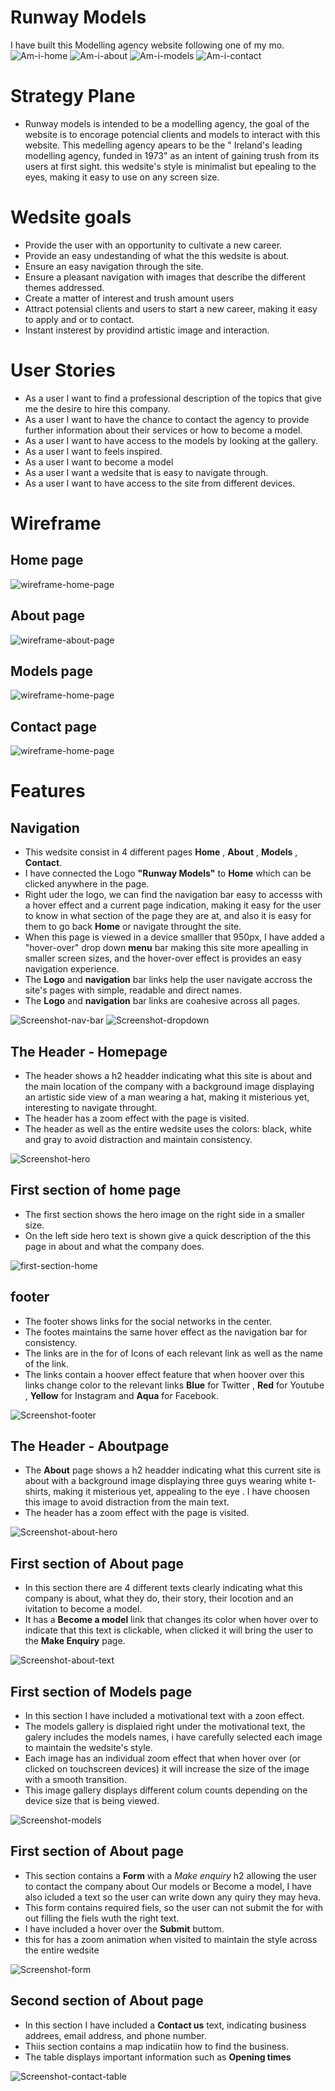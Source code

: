 # Runway Models

I have built this Modelling agency website following one of my mo.
<img src="catwalk/css/images/Am-i-home.png" alt="Am-i-home">
<img src="catwalk/css/images/Am-i-about.png" alt="Am-i-about">
<img src="catwalk/css/images/Am-i-models.png" alt="Am-i-models">
<img src="catwalk/css/images/Am-i-contact.png" alt="Am-i-contact">

# Strategy Plane

- Runway models is intended to be a modelling agency, the goal of the website is to encorage potencial clients and models to interact with this website. This medelling agency apears to be the " Ireland's leading modelling agency, funded in 1973"  as an intent of gaining trush from its users at first sight. this wedsite's style is minimalist but epealing to the eyes, making it easy to use on any screen size.

# Wedsite goals

- Provide the user with an opportunity to cultivate a new career.
- Provide an easy undestanding of what the this wedsite is about.
- Ensure an easy navigation through the site.
- Ensure a pleasant navigation with images that describe the different themes addressed.
- Create a matter of interest and trush amount users
- Attract potensial clients and users to start a new career, making it easy to apply and or to contact.
- Instant insterest by providind artistic image and interaction.

# User Stories

- As a user I want to find a professional description of the topics that give me the desire to hire this company.
- As a user I want to have the chance to contact the agency to provide further information about their services or how to become a model.
- As a user I want to have access to the models by looking at the gallery.
- As a user I want to feels inspired.
- As a user I want to become a model
- As a user I want a wedsite that is easy to navigate through.
- As a user I want to have access to the site from different devices.

# Wireframe
## Home page
<img src="catwalk/css/images/wireframe-home-page.png" alt="wireframe-home-page">

## About page
<img src="catwalk/css/images/wireframe-about-page.png" alt="wireframe-about-page">

## Models page
<img src="catwalk/css/images/wireframe-models-page.png" alt="wireframe-home-page">

## Contact page
<img src="catwalk/css/images/wireframe-contact-page.png" alt="wireframe-home-page">

# Features

## Navigation 

- This wedsite consist in 4 different pages **Home** , **About** , **Models** , **Contact**.
-  I have connected the Logo **"Runway Models"** to  **Home** which can be clicked anywhere in the page.
- Right uder the logo, we can find the navigation bar easy to accesss with a hover effect and a current page indication, making it easy for the user to know in what section of the page they are at, and also it is easy for them to go back **Home** or navigate throught the site.
- When this page is viewed in a device smalller that 950px, I have added a "hover-over" drop down **menu** bar making this site more apealling in smaller screen sizes, and the hover-over effect is provides an easy navigation experience. 
- The **Logo** and **navigation** bar links help the user navigate accross the site's pages with simple, readable and direct names.
- The **Logo** and **navigation** bar links are coahesive across all pages.

<img src="catwalk/css/images/Screenshot-nav-bar.png" alt="Screenshot-nav-bar">
<img src="catwalk/css/images/Screenshot-nav-dropdown.png" alt="Screenshot-dropdown">

## The Header - Homepage
- The header shows a h2 headder indicating what this site is about and the main location of the company with a background image displaying an artistic side view of a man wearing a hat, making it misterious yet, interesting to navigate throught.
- The header has a zoom effect with the page is visited.
- The header as well as the entire wedsite uses the colors: black, white and gray to avoid distraction and maintain consistency.

<img src="catwalk/css/images/Screenshot-hero.png" alt="Screenshot-hero">

## First section of home page
- The first section shows the hero image on the right side in a smaller size. 
- On the left side hero text is shown give a quick description of the this page in about and what the company does.

<img src="catwalk/css/images/Screenshot-first-section-home.png" alt="first-section-home">

## footer 
- The footer shows links for the social networks in the center.
- The footes maintains the same hover effect as the navigation bar for consistency.
- The links are in the for of Icons of each relevant link as well as the name of the link.
- The links contain a hoover effect feature that when hoover over this links change color to the relevant links **Blue** for Twitter , **Red** for Youtube , **Yellow** for Instagram and **Aqua** for Facebook.

<img src="catwalk/css/images/Screenshot-footer.png" alt="Screenshot-footer">

## The Header - Aboutpage
- The **About** page shows a h2 headder indicating what this current site is about with a background image displaying three guys wearing white t-shirts, making it misterious yet, appealing to the eye . I have choosen this image to avoid distraction from the main text. 
- The header has a zoom effect with the page is visited.

<img src="catwalk/css/images/Screenshot-about-hero.png" alt="Screenshot-about-hero">

## First section of About page

- In this section there are 4 different texts clearly indicating what this company is about, what they do, their story, their locotion and an ivitation to become a model.
- It has a **Become a model** link that changes its color when hover over to indicate that this text is clickable, when clicked it will bring the user to the **Make Enquiry** page.

<img src="catwalk/css/images/Screenshot-about-text.png" alt="Screenshot-about-text">

## First section of Models page
- In this section I have included a motivational text with a zoon effect.
- The models gallery is displaied right under the motivational text, the galery includes the models names, i have carefully selected each image to maintain the wedsite's style. 
- Each image has an individual zoom effect that when hover over (or clicked on touchscreen devices) it will increase the size of the image with a smooth transition.
- This image gallery displays different colum counts depending on the device size that is being viewed.

<img src="catwalk/css/images/Screenshot-models.png" alt="Screenshot-models">

## First section of About page
- This section contains a **Form** with a *Make enquiry* h2 allowing the user to contact the company about Our models or Become a model, I have also icluded a text so the user can write down any quiry they may heva.
- This form contains required fiels, so the user can not submit the for with out filling the fiels wuth the right text.
- I have included a hover over the **Submit** buttom. 
- this for has a zoom animation when visited to maintain the style across the entire wedsite

<img src="catwalk/css/images/Screenshot-form.png" alt="Screenshot-form">

## Second section of About page
- In this section I have included a **Contact us** text, indicating business addrees, email address, and phone number.
- Thiis section contains a map indicatiin how to find the business.
- The table displays important information such as **Opening times**

<img src="catwalk/css/images/Screenshot-contact-table.png" alt="Screenshot-contact-table">








